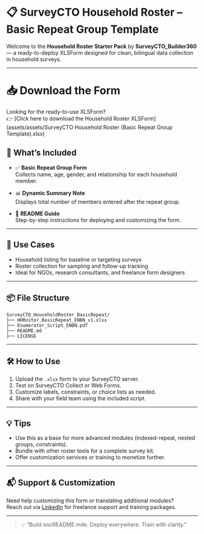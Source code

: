 # 📋 SurveyCTO Household Roster – Basic Repeat Group Template

Welcome to the **Household Roster Starter Pack** by **SurveyCTO_Builder360** — a ready-to-deploy XLSForm designed for clean, bilingual data collection in household surveys.

---
# 📥 Download the Form

Looking for the ready-to-use XLSForm?  
👉 [Click here to download the Household Roster XLSForm](assets/assets/SurveyCTO Household Roster (Basic Repeat Group Template).xlsx)

## 🚀 What’s Included

- ✅ **Basic Repeat Group Form**  
  Collects name, age, gender, and relationship for each household member.


- 📊 **Dynamic Summary Note**  
  Displays total number of members entered after the repeat group.

- 📄 **README Guide**  
  Step-by-step instructions for deploying and customizing the form.

---

## 🧠 Use Cases

- Household listing for baseline or targeting surveys  
- Roster collection for sampling and follow-up tracking  
- Ideal for NGOs, research consultants, and freelance form designers

---

## 📦 File Structure

```
SurveyCTO_HouseholdRoster_BasicRepeat/
├── HHRoster_BasicRepeat_ENBN_v1.xlsx
├── Enumerator_Script_ENBN.pdf
├── README.md
├── LICENSE
```

---

## 🛠 How to Use

1. Upload the `.xlsx` form to your SurveyCTO server.  
2. Test on SurveyCTO Collect or Web Forms.  
3. Customize labels, constraints, or choice lists as needed.  
4. Share with your field team using the included script.

---

## 💡 Tips

- Use this as a base for more advanced modules (indexed-repeat, nested groups, constraints).  
- Bundle with other roster tools for a complete survey kit.  
- Offer customization services or training to monetize further.

---

## 📬 Support & Customization

Need help customizing this form or translating additional modules?  
Reach out via [LinkedIn](https://www.linkedin.com/in/bijoy-khiang) for freelance support and training packages.

---

> 💡 “Build oncREADME.mde. Deploy everywhere. Train with clarity.”


